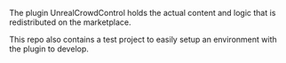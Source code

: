 The plugin UnrealCrowdControl holds the actual content and logic that is redistributed on the marketplace.

This repo also contains a test project to easily setup an environment with the plugin to develop.
